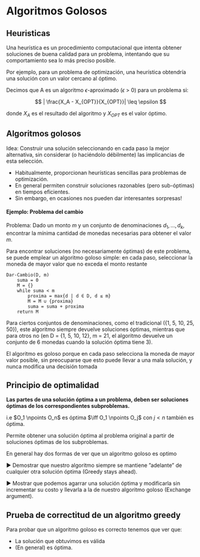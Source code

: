 # Algoritmos Golosos
## Heuristicas
Una heurística es un procedimiento computacional que intenta obtener soluciones de buena calidad para un problema, intentando que su comportamiento sea lo más preciso posible.

Por ejemplo, para un problema de optimización, una heurística obtendría una solución con un valor cercano al óptimo.

Decimos que A es un algoritmo $\epsilon$-aproximado ($\epsilon$ > 0) para un
problema si:

$$
| \frac{X_A - X_{OPT}}{X_{OPT}}|  \leq \epsilon
$$

donde $X_A$ es el resultado del algoritmo y $X_{OPT}$ es el valor óptimo.

## Algoritmos golosos
Idea: Construir una solución seleccionando en cada paso la mejor alternativa, sin considerar (o haciéndolo débilmente) las implicancias de esta selección.

* Habitualmente, proporcionan heurísticas sencillas para
problemas de optimización.
* En general permiten construir soluciones razonables (pero
sub-óptimas) en tiempos eficientes.
* Sin embargo, en ocasiones nos pueden dar interesantes
sorpresas!

#### Ejemplo: Problema del cambio
Problema:
Dado un monto $m$ y un conjunto de denominaciones $d_1, ..., d_k$, encontrar la mínima cantidad de monedas necesarias para obtener el valor $m$.

Para encontrar soluciones (no necesariamente óptimas) de este problema, se puede emplear un algoritmo goloso simple: en cada paso, seleccionar la moneda de mayor valor que no exceda el monto restante

    Dar-Cambio(D, m)
        suma = 0
        M = {}
        while suma < m
            proxima = max{d | d ∈ D, d ≤ m}
            M = M ∪ {proxima}
            suma = suma + proxima
        return M
Para ciertos conjuntos de denominaciones, como el tradicional ({1, 5, 10, 25, 50}), este algoritmo siempre devuelve soluciones óptimas, mientras que para otros no (en D = {1, 5, 10, 12}, m = 21, el algoritmo devuelve un conjunto de 6 monedas cuando la solución óptima tiene 3).

El algoritmo es goloso porque en cada paso selecciona la moneda de mayor valor posible, sin preocuparse que esto puede llevar a una mala solución, y nunca modifica una decisión tomada

## Principio de optimalidad
**Las partes de una solución óptima a un problema, deben ser soluciones óptimas de los correspondientes subproblemas.**

i.e $O_1 \npoints O_n$ es óptima $\iff O_1 \npoints O_j$ con $j < n$ también es óptima.

Permite obtener una solución óptima al problema original a partir de soluciones óptimas de los subproblemas.


En general hay dos formas de ver que un algoritmo goloso es optimo

▶ Demostrar que nuestro algoritmo siempre se mantiene ”adelante” de cualquier otra solución óptima (Greedy stays ahead).

▶ Mostrar que podemos agarrar una solución óptima y modificarla sin incrementar su costo y llevarla a la de nuestro algoritmo goloso (Exchange argument).

## Prueba de correctitud de un algoritmo greedy
Para probar que un algoritmo goloso es correcto tenemos que ver que: 

* La solución que obtuvimos es válida
* (En general) es óptima.


